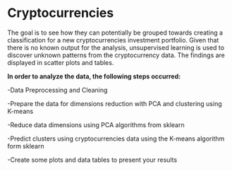 # Cryptocurrencies


The goal is to see how they can potentially be grouped towards creating a classification for a new cryptocurrencies investment portfolio. Given that there is no known output for the analysis, unsupervised learning is used to discover unknown patterns from the cryptocurrency data. The findings are displayed in scatter plots and tables.

**In order to analyze the data, the following steps occurred:**

  -Data Preprocessing and Cleaning
  
  -Prepare the data for dimensions reduction with PCA and clustering using K-means
  
  -Reduce data dimensions using PCA algorithms from sklearn
  
  -Predict clusters using cryptocurrencies data using the K-means algorithm form sklearn
  
  -Create some plots and data tables to present your results
